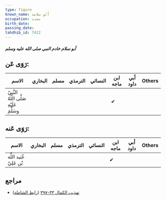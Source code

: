 ```yaml
---
type: figure
known_name: أَبُو سلامة
occupation: محدث
birth_date:
passing_date:
tahdhib_id: 7422
---
```

##### أبو سلام خادم النبي صلى الله عليه وسلم

## رَوَى عَن:
| الاسم                                      | البخاري | مسلم | الترمذي | النسائي | ابن ماجه | أبي داود | Others |
| ------------------------------------------ | ------- | ---- | ------- | ------- | -------- | -------- | ------ |
| النَّبِيّ صَلَّى اللَّهُ عَلَيْهِ وسَلَّمَ |         |      |         |         | ✔        |          |        |
## رَوَى عَنه:
| الاسم                    | البخاري | مسلم | الترمذي | النسائي | ابن ماجه | أبي داود | Others |
| ------------------------ | ------- | ---- | ------- | ------- | -------- | -------- | ------ |
| عُبَيد اللَّه بْن عَلِيّ |         |      |         |         | ✔        |          |        |
## مراجع
- [تهذيب الكمال ٣٣-٣٩٧](obsidian://open?vault=Tahdhib-al-Kamal&file=Figures/٧٤٢٢-أبو%20سلام%20خادم%20النبي%20صلى%20الله%20عليه%20وسلم) ([رابط الشاملة](https://shamela.ws/book/3722/18068))
